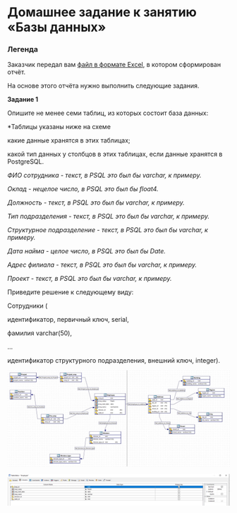 # Домашнее задание к занятию «Базы данных»

### Легенда

Заказчик передал вам [файл в формате Excel](https://github.com/netology-code/sdb-homeworks/blob/main/resources/hw-12-1.xlsx), в котором сформирован отчёт.

На основе этого отчёта нужно выполнить следующие задания.

**Задание 1**

Опишите не менее семи таблиц, из которых состоит база данных:

*Таблицы указаны ниже на схеме

какие данные хранятся в этих таблицах;

какой тип данных у столбцов в этих таблицах, если данные хранятся в PostgreSQL.

_ФИО сотрудника - текст, в PSQL это был бы varchar, к примеру._

_Оклад - нецелое число, в PSQL это был бы float4._

_Должность - текст, в PSQL это был бы varchar, к примеру._

_Тип подразделения - текст, в PSQL это был бы varchar, к примеру._

_Структурное подразделение - текст, в PSQL это был бы varchar, к примеру._

_Дата найма - целое число, в PSQL это был бы Date._

_Адрес филиала - текст, в PSQL это был бы varchar, к примеру._

_Проект - текст, в PSQL это был бы varchar, к примеру._

Приведите решение к следующему виду:

Сотрудники (

идентификатор, первичный ключ, serial,

фамилия varchar(50),

...

идентификатор структурного подразделения, внешний ключ, integer).


![alt text](https://github.com/MaratKN/sdb_1201/blob/main/1.jpg)

![alt text](https://github.com/MaratKN/sdb_1201/blob/main/2.jpg)